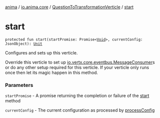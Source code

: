 [anima](../../index.md) / [io.anima.core](../index.md) / [QuestionToTransformationVerticle](index.md) / [start](./start.md)

# start

`protected fun start(startPromise: Promise<`[`Void`](https://docs.oracle.com/javase/6/docs/api/java/lang/Void.html)`>, currentConfig: JsonObject): `[`Unit`](https://kotlinlang.org/api/latest/jvm/stdlib/kotlin/-unit/index.html)

Configures and sets up this verticle.

Override this verticle to set up [io.vertx.core.eventbus.MessageConsumer](#)s or do any
other setup required for this verticle. If your verticle only runs once then let
its magic happen in this method.

### Parameters

`startPromise` - A promise returning the completion or failure of the [start](../../io.anima/-anima-verticle/start.md) method

`currentConfig` - The current configuration as processed by [processConfig](../../io.anima/-anima-verticle/process-config.md)